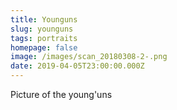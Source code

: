 ```yaml
---
title: Younguns
slug: younguns
tags: portraits
homepage: false
image: /images/scan_20180308-2-.png
date: 2019-04-05T23:00:00.000Z
---
```

Picture of the young'uns
